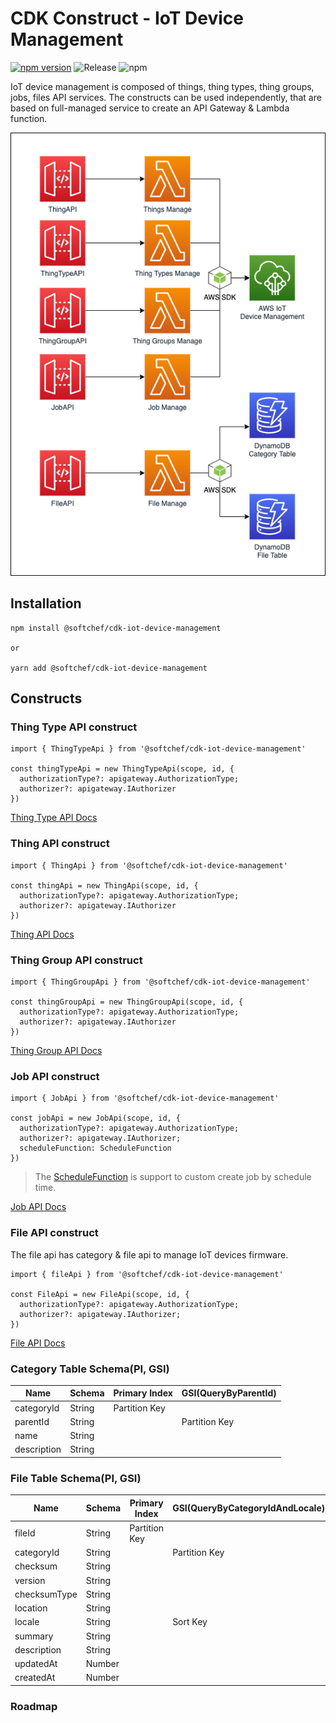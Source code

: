 # CDK Construct - IoT Device Management

[![npm version](https://badge.fury.io/js/%40softchef%2Fcdk-iot-device-management.svg)](https://badge.fury.io/js/%40softchef%2Fcdk-iot-device-management)
![Release](https://github.com/SoftChef/cdk-iot-device-management/workflows/Release/badge.svg)
![npm](https://img.shields.io/npm/dt/@softchef/cdk-iot-device-management?label=NPM%20Downloads&color=orange)

IoT device management is composed of things, thing types, thing groups, jobs, files API services. The constructs can be used independently, that are based on full-managed service to create an API Gateway & Lambda function.

![Architecture](docs/cdk-iot-device-management.png)

## Installation

```
npm install @softchef/cdk-iot-device-management

or

yarn add @softchef/cdk-iot-device-management

```

## Constructs

### Thing Type API construct

```
import { ThingTypeApi } from '@softchef/cdk-iot-device-management'

const thingTypeApi = new ThingTypeApi(scope, id, {
  authorizationType?: apigateway.AuthorizationType;
  authorizer?: apigateway.IAuthorizer
})
```

[Thing Type API Docs](./docs/thing-type-api.md)

### Thing API construct

```
import { ThingApi } from '@softchef/cdk-iot-device-management'

const thingApi = new ThingApi(scope, id, {
  authorizationType?: apigateway.AuthorizationType;
  authorizer?: apigateway.IAuthorizer
})
```

[Thing API Docs](./docs/thing-api.md)

### Thing Group API construct

```
import { ThingGroupApi } from '@softchef/cdk-iot-device-management'

const thingGroupApi = new ThingGroupApi(scope, id, {
  authorizationType?: apigateway.AuthorizationType;
  authorizer?: apigateway.IAuthorizer
})
```
[Thing Group API Docs](./docs/thing-group-api.md)

### Job API construct

```
import { JobApi } from '@softchef/cdk-iot-device-management'

const jobApi = new JobApi(scope, id, {
  authorizationType?: apigateway.AuthorizationType;
  authorizer?: apigateway.IAuthorizer;
  scheduleFunction: ScheduleFunction
})
```

> The [ScheduleFunction](https://www.npmjs.com/package/@softchef/cdk-schedule-function/v/0.0.15) is support to custom create job by schedule time.

[Job API Docs](./docs/job-api.md)

### File API construct

The file api has category & file api to manage IoT devices firmware.
```
import { fileApi } from '@softchef/cdk-iot-device-management'

const FileApi = new FileApi(scope, id, {
  authorizationType?: apigateway.AuthorizationType;
  authorizer?: apigateway.IAuthorizer;
})
```

[File API Docs](./docs/file-api.md)


### Category Table Schema(PI, GSI)
| Name        | Schema | Primary Index | GSI(QueryByParentId) |
| ----------- | ------ | ------------- | -------------------- |
| categoryId  | String | Partition Key |                      |
| parentId    | String |               | Partition Key        |
| name        | String |               |                      |
| description	| String |               |                      |

### File Table Schema(PI, GSI)
| Name         | Schema | Primary Index | GSI(QueryByCategoryIdAndLocale) | GSI(GetFileByChecksumAndVersion) |
| ------------ | ------ | ------------- | ------------------------------- | -------------------------------- |
| fileId        | String | Partition Key |                                 |                                  |
| categoryId   | String |               | Partition Key                   |                                  |
| checksum	   | String |               |                                 | Partition Key                    |
| version      | String |               |                                 | Sort Key                         |
| checksumType | String |               |                                 |                                  |
| location  	 | String |               |                                 |                                  |
| locale    	 | String |               | Sort Key                        |                                  |
| summary	     | String |               |                                 |                                  |
| description	 | String |               |                                 |                                  |
| updatedAt  	 | Number |               |                                 |                                  |
| createdAt	   | Number |               |                                 |                                  |
### Roadmap

